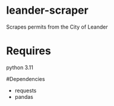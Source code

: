 # leander-scraper
Scrapes permits from the City of Leander

# Requires
python 3.11

#Dependencies
- requests
- pandas
